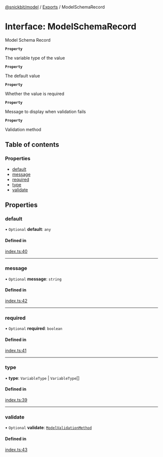 [@snickbit/model](../README.md) / [Exports](../modules.md) / ModelSchemaRecord

# Interface: ModelSchemaRecord

Model Schema Record

**`Property`**

The variable type of the value

**`Property`**

The default value

**`Property`**

Whether the value is required

**`Property`**

Message to display when validation fails

**`Property`**

Validation method

## Table of contents

### Properties

- [default](ModelSchemaRecord.md#default)
- [message](ModelSchemaRecord.md#message)
- [required](ModelSchemaRecord.md#required)
- [type](ModelSchemaRecord.md#type)
- [validate](ModelSchemaRecord.md#validate)

## Properties

### default

• `Optional` **default**: `any`

#### Defined in

[index.ts:40](https://github.com/snickbit/snickbit.js/blob/166d3ad/packages/model/src/index.ts#L40)

___

### message

• `Optional` **message**: `string`

#### Defined in

[index.ts:42](https://github.com/snickbit/snickbit.js/blob/166d3ad/packages/model/src/index.ts#L42)

___

### required

• `Optional` **required**: `boolean`

#### Defined in

[index.ts:41](https://github.com/snickbit/snickbit.js/blob/166d3ad/packages/model/src/index.ts#L41)

___

### type

• **type**: `VariableType` \| `VariableType`[]

#### Defined in

[index.ts:39](https://github.com/snickbit/snickbit.js/blob/166d3ad/packages/model/src/index.ts#L39)

___

### validate

• `Optional` **validate**: [`ModelValidationMethod`](../modules.md#modelvalidationmethod)

#### Defined in

[index.ts:43](https://github.com/snickbit/snickbit.js/blob/166d3ad/packages/model/src/index.ts#L43)
